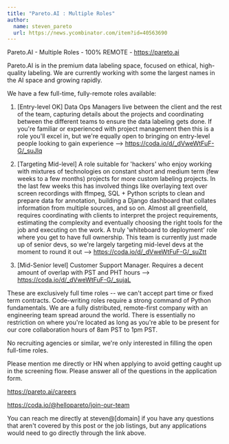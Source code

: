 ```yaml
---
title: "Pareto.AI : Multiple Roles"
author:
  name: steven_pareto
  url: https://news.ycombinator.com/item?id=40563690
---
```

Pareto.AI - Multiple Roles - 100% REMOTE - <a href="https:&#x2F;&#x2F;pareto.ai" rel="nofollow">https:&#x2F;&#x2F;pareto.ai</a>

Pareto.AI is in the premium data labeling space, focused on ethical, high-quality labeling. We are currently working with some the largest names in the AI space and growing rapidly.

We have a few full-time, fully-remote roles available:

1. [Entry-level OK] Data Ops Managers live between the client and the rest of the team, capturing details about the projects and coordinating between the different teams to ensure the data labeling gets done. If you&#x27;re familiar or experienced with project management then this is a role you&#x27;ll excel in, but we&#x27;re equally open to bringing on entry-level people looking to gain experience --&gt; <a href="https:&#x2F;&#x2F;coda.io&#x2F;d&#x2F;_dVweWtFuF-G&#x2F;_suJlq" rel="nofollow">https:&#x2F;&#x2F;coda.io&#x2F;d&#x2F;_dVweWtFuF-G&#x2F;_suJlq</a>

2. [Targeting Mid-level] A role suitable for &#x27;hackers&#x27; who enjoy working with mixtures of technologies on constant short and medium term (few weeks to a few months) projects for more custom labeling projects. In the last few weeks this has involved things like overlaying text over screen recordings with ffmpeg, SQL + Python scripts to clean and prepare data for annotation, building a Django dashboard that collates information from multiple sources, and so on. Almost all greenfield, requires coordinating with clients to interpret the project requirements, estimating the complexity and eventually choosing the right tools for the job and executing on the work. A truly &#x27;whiteboard to deployment&#x27; role where you get to have full ownership. This team is currently just made up of senior devs, so we&#x27;re largely targeting mid-level devs at the moment to round it out --&gt; <a href="https:&#x2F;&#x2F;coda.io&#x2F;d&#x2F;_dVweWtFuF-G&#x2F;_suZtt" rel="nofollow">https:&#x2F;&#x2F;coda.io&#x2F;d&#x2F;_dVweWtFuF-G&#x2F;_suZtt</a>

3. [Mid-Senior level] Customer Support Manager. Requires a decent amount of overlap with PST and PHT hours --&gt; <a href="https:&#x2F;&#x2F;coda.io&#x2F;d&#x2F;_dVweWtFuF-G&#x2F;_sujaL" rel="nofollow">https:&#x2F;&#x2F;coda.io&#x2F;d&#x2F;_dVweWtFuF-G&#x2F;_sujaL</a>

These are exclusively full time roles -- we can&#x27;t accept part time or fixed term contracts. Code-writing roles require a strong command of Python fundamentals. We are a fully distributed, remote-first company with an engineering team spread around the world. There is essentially no restriction on where you&#x27;re located as long as you&#x27;re able to be present for our core collaboration hours of 8am PST to 1pm PST.

No recruiting agencies or similar, we&#x27;re only interested in filling the open full-time roles.

Please mention me directly or HN when applying to avoid getting caught up in the screening flow. Please answer all of the questions in the application form.

<a href="https:&#x2F;&#x2F;pareto.ai&#x2F;careers" rel="nofollow">https:&#x2F;&#x2F;pareto.ai&#x2F;careers</a>

<a href="https:&#x2F;&#x2F;coda.io&#x2F;@hellopareto&#x2F;join-our-team" rel="nofollow">https:&#x2F;&#x2F;coda.io&#x2F;@hellopareto&#x2F;join-our-team</a>

You can reach me directly at steven@[domain] if you have any questions that aren&#x27;t covered by this post or the job listings, but any applications would need to go directly through the link above.
